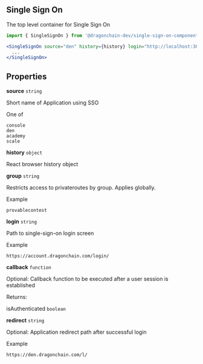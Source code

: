 ## Single Sign On
The top level container for Single Sign On

```jsx
import { SingleSignOn } from '@dragonchain-dev/single-sign-on-component';

<SingleSignOn source="den" history={history} login="http://localhost:3000/login/">
  ...
</SingleSignOn>
```

## Properties

**source** `string`

Short name of Application using SSO

One of
```
console
den
academy
scale
```

**history** `object`

React browser history object

**group** `string`

Restricts access to privateroutes by group. Applies globally.

Example
```
provablecontest
```

**login** `string`

Path to single-sign-on login screen

Example
```
https://account.dragonchain.com/login/
```

**callback** `function`

Optional: Callback function to be executed after a user session is established

Returns:

isAuthenticated `boolean`

**redirect** `string`

Optional: Application redirect path after successful login

Example
```
https://den.dragonchain.com/l/
```

